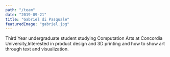 ```yaml
---
path: "/team"
date: "2019-09-21"
title: "Gabriel di Pasquale"
featuredImage: "gabriel.jpg"
---
```

Third Year undergraduate student studying Computation Arts at Concordia University,Interested in product design and 3D printing and how to show art through text and visualization.